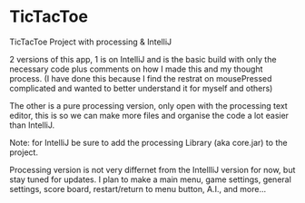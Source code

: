 # TicTacToe
TicTacToe Project with processing &amp; IntelliJ

2 versions of this app, 1 is on IntelliJ and is the basic build with only the necessary code plus comments on how I made this and my thought process. (I have done this because I find the restrat on mousePressed complicated and wanted to better understand it for myself and others)

The other is a pure processing version, only open with the processing text editor, this is so we can make more files and organise 
the code a lot easier than IntelliJ.


Note: for IntelliJ be sure to add the processing Library (aka core.jar) to the project.

Processing version is not very differnet from the IntellliJ version for now, but stay tuned for updates. I plan to make a main menu, game settings, general settings, score board, restart/return to menu button, A.I., and more...
